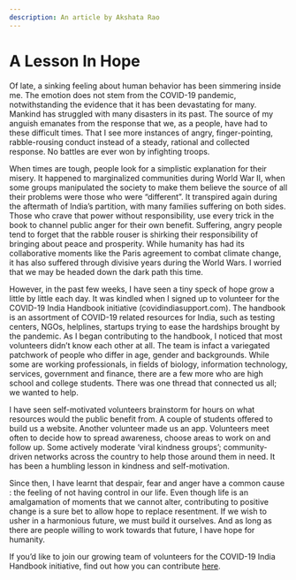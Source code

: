 ```yaml
---
description: An article by Akshata Rao
---
```


# A Lesson In Hope

Of late, a sinking feeling about human behavior has been simmering inside me. The emotion does not stem from the COVID-19 pandemic, notwithstanding the evidence that it has been devastating for many. Mankind has struggled with many disasters in its past. The source of my anguish emanates from the response that we, as a people, have had to these difficult times. That I see more instances of angry, finger-pointing, rabble-rousing conduct instead of a steady, rational and collected response. No battles are ever won by infighting troops.   


When times are tough, people look for a simplistic explanation for their misery. It happened to marginalized communities during World War II, when some groups manipulated the society to make them believe the source of all their problems were those who were “different”. It transpired again during the aftermath of India’s partition, with many families suffering on both sides. Those who crave that power without responsibility, use every trick in the book to channel public anger for their own benefit. Suffering, angry people tend to forget that the rabble rouser is shirking their responsibility of bringing about peace and prosperity. While humanity has had its collaborative moments like the Paris agreement to combat climate change, it has also suffered through divisive years during the World Wars. I worried that we may be headed down the dark path this time.  


However, in the past few weeks, I have seen a tiny speck of hope grow a little by little each day. It was kindled when I signed up to volunteer for the COVID-19 India Handbook initiative \(covidindiasupport.com\). The handbook is an assortment of COVID-19 related resources for India, such as testing centers, NGOs, helplines, startups trying to ease the hardships brought by the pandemic. As I began contributing to the handbook, I noticed that most volunteers didn’t know each other at all. The team is infact a variegated patchwork of people who differ in age, gender and backgrounds. While some are working professionals, in fields of biology, information technology, services, government and finance, there are a few more who are high school and college students. There was one thread that connected us all; we wanted to help.  


I have seen self-motivated volunteers brainstorm for hours on what resources would the public benefit from. A couple of students offered to build us a website. Another volunteer made us an app. Volunteers meet often to decide how to spread awareness, choose areas to work on and follow up. Some actively moderate ‘viral kindness groups’; community-driven networks across the country to help those around them in need. It has been a humbling lesson in kindness and self-motivation.   


Since then, I have learnt that despair, fear and anger have a common cause : the feeling of not having control in our life. Even though life is an amalgamation of moments that we cannot alter, contributing to positive change is a sure bet to allow hope to replace resentment. If we wish to usher in a harmonious future, we must build it ourselves. And as long as there are people willing to work towards that future, I have hope for humanity.  


If you’d like to join our growing team of volunteers for the COVID-19 India Handbook initiative, find out how you can contribute [here](https://covidindiasupport-com.gitbook.io/covid-19-india-handbook/how-to/how-you-can-contribute).  


